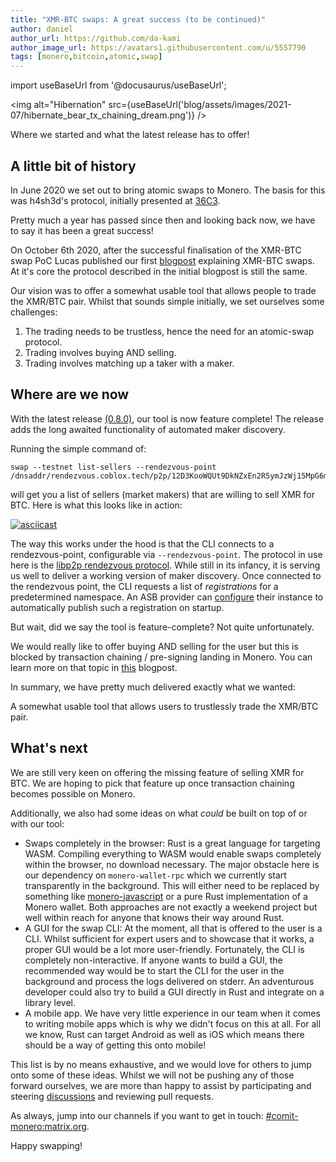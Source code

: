 ```yaml
---
title: "XMR-BTC swaps: A great success (to be continued)"
author: daniel
author_url: https://github.com/da-kami
author_image_url: https://avatars1.githubusercontent.com/u/5557790
tags: [monero,bitcoin,atomic,swap]
---
```


import useBaseUrl from '@docusaurus/useBaseUrl';

<img alt="Hibernation" src={useBaseUrl('blog/assets/images/2021-07/hibernate_bear_tx_chaining_dream.png')} />

Where we started and what the latest release has to offer!

<!--truncate-->

## A little bit of history

In June 2020 we set out to bring atomic swaps to Monero.
The basis for this was h4sh3d's protocol, initially presented at [36C3](https://www.youtube.com/watch?v=G-v6hDnzpds&ab_channel=MoneroCommunityWorkgroup).

Pretty much a year has passed since then and looking back now, we have to say it has been a great success!

On October 6th 2020, after the successful finalisation of the XMR-BTC swap PoC Lucas published our first [blogpost](2020-10-06-monero-bitcoin.md) explaining XMR-BTC swaps.
At it's core the protocol described in the initial blogpost is still the same.

Our vision was to offer a somewhat usable tool that allows people to trade the XMR/BTC pair.
Whilst that sounds simple initially, we set ourselves some challenges:

1. The trading needs to be trustless, hence the need for an atomic-swap protocol.
2. Trading involves buying AND selling.
3. Trading involves matching up a taker with a maker.

## Where are we now

With the latest release [(0.8.0)](https://github.com/comit-network/xmr-btc-swap/releases/tag/0.8.0), our tool is now feature complete!
The release adds the long awaited functionality of automated maker discovery.

Running the simple command of:

```
swap --testnet list-sellers --rendezvous-point /dnsaddr/rendezvous.coblox.tech/p2p/12D3KooWQUt9DkNZxEn2R5ymJzWj15MpG6mTW84kyd8vDaRZi46o
```

will get you a list of sellers (market makers) that are willing to sell XMR for BTC.
Here is what this looks like in action:

[![asciicast](https://asciinema.org/a/KQZmzBqehqcnjKRJSOyT9mqaz.svg)](https://asciinema.org/a/KQZmzBqehqcnjKRJSOyT9mqaz)

The way this works under the hood is that the CLI connects to a rendezvous-point, configurable via `--rendezvous-point`.
The protocol in use here is the [libp2p rendezvous protocol](https://github.com/libp2p/specs/tree/master/rendezvous).
While still in its infancy, it is serving us well to deliver a working version of maker discovery.
Once connected to the rendezvous point, the CLI requests a list of _registrations_ for a predetermined namespace.
An ASB provider can [configure](https://github.com/comit-network/xmr-btc-swap/tree/master/docs/asb#asb-discovery) their instance to automatically publish such a registration on startup.

But wait, did we say the tool is feature-complete?
Not quite unfortunately.

We would really like to offer buying AND selling for the user but this is blocked by transaction chaining / pre-signing landing in Monero.
You can learn more on that topic in [this](2021-07-02-transaction-presigning.md) blogpost.

In summary, we have pretty much delivered exactly what we wanted:

A somewhat usable tool that allows users to trustlessly trade the XMR/BTC pair.

## What's next

We are still very keen on offering the missing feature of selling XMR for BTC. 
We are hoping to pick that feature up once transaction chaining becomes possible on Monero. 

Additionally, we also had some ideas on what _could_ be built on top of or with our tool:

- Swaps completely in the browser:
  Rust is a great language for targeting WASM.
  Compiling everything to WASM would enable swaps completely within the browser, no download necessary.
  The major obstacle here is our dependency on `monero-wallet-rpc` which we currently start transparently in the background.
  This will either need to be replaced by something like [monero-javascript](https://github.com/monero-ecosystem/monero-javascript) or a pure Rust implementation of a Monero wallet.
  Both approaches are not exactly a weekend project but well within reach for anyone that knows their way around Rust.
- A GUI for the swap CLI:
  At the moment, all that is offered to the user is a CLI.
  Whilst sufficient for expert users and to showcase that it works, a proper GUI would be a lot more user-friendly.
  Fortunately, the CLI is completely non-interactive.
  If anyone wants to build a GUI, the recommended way would be to start the CLI for the user in the background and process the logs delivered on stderr.
  An adventurous developer could also try to build a GUI directly in Rust and integrate on a library level.
- A mobile app.
  We have very little experience in our team when it comes to writing mobile apps which is why we didn't focus on this at all.
  For all we know, Rust can target Android as well as iOS which means there should be a way of getting this onto mobile!

This list is by no means exhaustive, and we would love for others to jump onto some of these ideas.
Whilst we will not be pushing any of those forward ourselves, we are more than happy to assist by participating and steering [discussions](https://github.com/comit-network/xmr-btc-swap/discussions) and reviewing pull requests.

As always, jump into our channels if you want to get in touch: [#comit-monero:matrix.org](https://matrix.to/#/#comit-monero:matrix.org).

Happy swapping!
